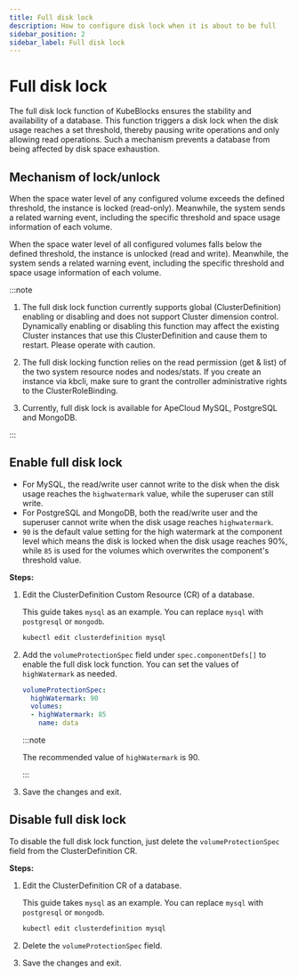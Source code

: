 ```yaml
---
title: Full disk lock
description: How to configure disk lock when it is about to be full
sidebar_position: 2
sidebar_label: Full disk lock
---
```


# Full disk lock

The full disk lock function of KubeBlocks ensures the stability and availability of a database. This function triggers a disk lock when the disk usage reaches a set threshold, thereby pausing write operations and only allowing read operations. Such a mechanism prevents a database from being affected by disk space exhaustion.

## Mechanism of lock/unlock

When the space water level of any configured volume exceeds the defined threshold, the instance is locked (read-only). Meanwhile, the system sends a related warning event, including the specific threshold and space usage information of each volume.

When the space water level of all configured volumes falls below the defined threshold, the instance is unlocked (read and write). Meanwhile, the system sends a related warning event, including the specific threshold and space usage information of each volume.

:::note

1. The full disk lock function currently supports global (ClusterDefinition) enabling or disabling and does not support Cluster dimension control. Dynamically enabling or disabling this function may affect the existing Cluster instances that use this ClusterDefinition and cause them to restart. Please operate with caution.

2. The full disk locking function relies on the read permission (get & list) of the two system resource nodes and nodes/stats. If you create an instance via kbcli, make sure to grant the controller administrative rights to the ClusterRoleBinding.

3. Currently, full disk lock is available for ApeCloud MySQL, PostgreSQL and MongoDB.

:::

## Enable full disk lock

- For MySQL, the read/write user cannot write to the disk when the disk usage reaches the `highwatermark` value, while the superuser can still write.
- For PostgreSQL and MongoDB, both the read/write user and the superuser cannot write when the disk usage reaches `highwatermark`.
- `90` is the default value setting for the high watermark at the component level which means the disk is locked when the disk usage reaches 90%, while `85` is used for the volumes which overwrites the component's threshold value.

**Steps:**

1. Edit the ClusterDefinition Custom Resource (CR) of a database.

   This guide takes `mysql` as an example. You can replace `mysql` with `postgresql` or `mongodb`.

   ```bash
   kubectl edit clusterdefinition mysql
   ```

2. Add the `volumeProtectionSpec` field under `spec.componentDefs[]` to enable the full disk lock function. You can set the values of `highWatermark` as needed.

   ```yaml
   volumeProtectionSpec:
     highWatermark: 90
     volumes:
     - highWatermark: 85
       name: data
   ```

   :::note

   The recommended value of `highWatermark` is 90.

   :::

3. Save the changes and exit.

## Disable full disk lock

To disable the full disk lock function, just delete the `volumeProtectionSpec` field from the ClusterDefinition CR.

**Steps:**

1. Edit the ClusterDefinition CR of a database.

   This guide takes `mysql` as an example. You can replace `mysql` with `postgresql` or `mongodb`.

   ```bash
   kubectl edit clusterdefinition mysql
   ```

2. Delete the `volumeProtectionSpec` field.
3. Save the changes and exit.
